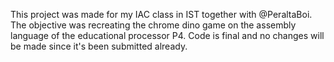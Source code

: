 This project was made for my IAC class in IST together with @PeraltaBoi. The objective was recreating the chrome dino game on the assembly language of the educational processor P4. Code is final and no changes will be made since it's been submitted already.
